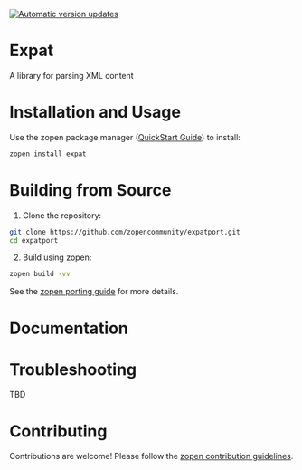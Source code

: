 [![Automatic version updates](https://github.com/ZOSOpenTools/expatport/actions/workflows/bump.yml/badge.svg)](https://github.com/ZOSOpenTools/expatport/actions/workflows/bump.yml)

# Expat

A library for parsing XML content

# Installation and Usage

Use the zopen package manager ([QuickStart Guide](https://zopen.community/#/Guides/QuickStart)) to install:
```bash
zopen install expat
```

# Building from Source

1. Clone the repository:
```bash
git clone https://github.com/zopencommunity/expatport.git
cd expatport
```
2. Build using zopen:
```bash
zopen build -vv
```

See the [zopen porting guide](https://zopen.community/#/Guides/Porting) for more details.

# Documentation


# Troubleshooting
TBD

# Contributing
Contributions are welcome! Please follow the [zopen contribution guidelines](https://github.com/zopencommunity/meta/blob/main/CONTRIBUTING.md).
